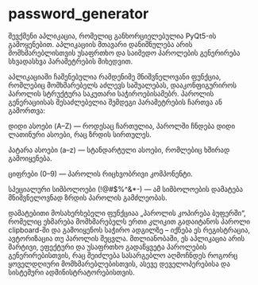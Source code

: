 # password_generator

 შევქმენი აპლიკაცია, რომელიც განხორციელებულია PyQt5-ის გამოყენებით. აპლიკაციის მთავარი დანიშნულება არის მომხმარებლისთვის უსაფრთხო და საიმედო პაროლების გენერირება სხვადასხვა პარამეტრების მიხედვით.

აპლიკაციაში ჩაშენებულია რამდენიმე მნიშვნელოვანი ფუნქცია, რომლებიც მომხმარებელს აძლევს საშუალებას, დააკონფიგურიროს პაროლის სტრუქტურა საკუთარი საჭიროებისამებრ. პაროლის გენერაციისას შესაძლებელია შემდეგი პარამეტრების ჩართვა ან გამორთვა:

დიდი ასოები (A–Z) — როდესაც ჩართულია, პაროლში ჩნდება დიდი ლათინური ასოები, რაც ზრდის სირთულეს.

პატარა ასოები (a–z) — სტანდარტული ასოები, რომლებიც ხშირად გამოიყენება.

ციფრები (0–9) — პაროლის რიცხვობრივი კომპონენტი.

სპეციალური სიმბოლოები (!@#$%^&*-) — ამ სიმბოლოების დამატება მნიშვნელოვნად ზრდის პაროლის გამძლეობას.

დამატებითი მოსახერხებელი ფუნქციაა „პაროლის კოპირება ბუფერში“, რომელიც ეხმარება მომხმარებელს ერთი კლიკით გადაიტანოს პაროლი clipboard-ში და გამოიყენოს საჭირო ადგილზე – იქნება ეს რეგისტრაცია, ავტორიზაცია თუ პაროლის შეცვლა.
მთლიანობაში, ეს აპლიკაცია არის მარტივი, ეფექტური და უსაფრთხო გადაწყვეტა პაროლების გენერირებისთვის, რაც შეიძლება სასარგებლო აღმოჩნდეს როგორც ყოველდღიური მომხმარებლებისთვის, ასევე დეველოპერებისა და სისტემური ადმინისტრატორებისთვის.
